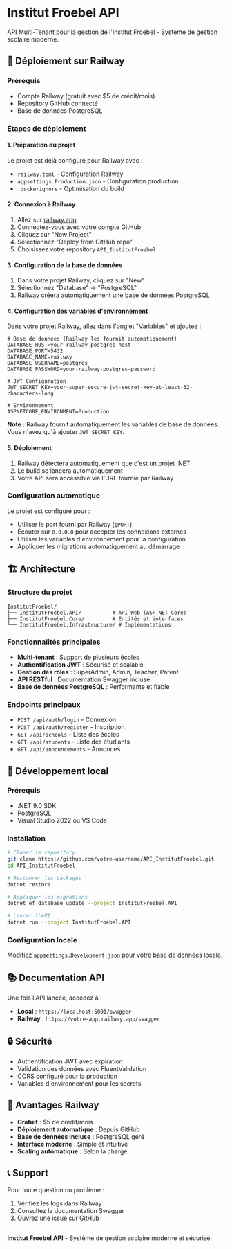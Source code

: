 # Institut Froebel API

API Multi-Tenant pour la gestion de l'Institut Froebel - Système de gestion scolaire moderne.

## 🚀 Déploiement sur Railway

### Prérequis
- Compte Railway (gratuit avec $5 de crédit/mois)
- Repository GitHub connecté
- Base de données PostgreSQL

### Étapes de déploiement

#### 1. Préparation du projet
Le projet est déjà configuré pour Railway avec :
- `railway.toml` - Configuration Railway
- `appsettings.Production.json` - Configuration production
- `.dockerignore` - Optimisation du build

#### 2. Connexion à Railway
1. Allez sur [railway.app](https://railway.app)
2. Connectez-vous avec votre compte GitHub
3. Cliquez sur "New Project"
4. Sélectionnez "Deploy from GitHub repo"
5. Choisissez votre repository `API_InstitutFroebel`

#### 3. Configuration de la base de données
1. Dans votre projet Railway, cliquez sur "New"
2. Sélectionnez "Database" → "PostgreSQL"
3. Railway créera automatiquement une base de données PostgreSQL

#### 4. Configuration des variables d'environnement
Dans votre projet Railway, allez dans l'onglet "Variables" et ajoutez :

```env
# Base de données (Railway les fournit automatiquement)
DATABASE_HOST=your-railway-postgres-host
DATABASE_PORT=5432
DATABASE_NAME=railway
DATABASE_USERNAME=postgres
DATABASE_PASSWORD=your-railway-postgres-password

# JWT Configuration
JWT_SECRET_KEY=your-super-secure-jwt-secret-key-at-least-32-characters-long

# Environnement
ASPNETCORE_ENVIRONMENT=Production
```

**Note :** Railway fournit automatiquement les variables de base de données. Vous n'avez qu'à ajouter `JWT_SECRET_KEY`.

#### 5. Déploiement
1. Railway détectera automatiquement que c'est un projet .NET
2. Le build se lancera automatiquement
3. Votre API sera accessible via l'URL fournie par Railway

### Configuration automatique
Le projet est configuré pour :
- Utiliser le port fourni par Railway (`$PORT`)
- Écouter sur `0.0.0.0` pour accepter les connexions externes
- Utiliser les variables d'environnement pour la configuration
- Appliquer les migrations automatiquement au démarrage

## 🏗️ Architecture

### Structure du projet
```
InstitutFroebel/
├── InstitutFroebel.API/          # API Web (ASP.NET Core)
├── InstitutFroebel.Core/         # Entités et interfaces
└── InstitutFroebel.Infrastructure/ # Implémentations
```

### Fonctionnalités principales
- **Multi-tenant** : Support de plusieurs écoles
- **Authentification JWT** : Sécurisé et scalable
- **Gestion des rôles** : SuperAdmin, Admin, Teacher, Parent
- **API RESTful** : Documentation Swagger incluse
- **Base de données PostgreSQL** : Performante et fiable

### Endpoints principaux
- `POST /api/auth/login` - Connexion
- `POST /api/auth/register` - Inscription
- `GET /api/schools` - Liste des écoles
- `GET /api/students` - Liste des étudiants
- `GET /api/announcements` - Annonces

## 🔧 Développement local

### Prérequis
- .NET 9.0 SDK
- PostgreSQL
- Visual Studio 2022 ou VS Code

### Installation
```bash
# Cloner le repository
git clone https://github.com/votre-username/API_InstitutFroebel.git
cd API_InstitutFroebel

# Restaurer les packages
dotnet restore

# Appliquer les migrations
dotnet ef database update --project InstitutFroebel.API

# Lancer l'API
dotnet run --project InstitutFroebel.API
```

### Configuration locale
Modifiez `appsettings.Development.json` pour votre base de données locale.

## 📚 Documentation API
Une fois l'API lancée, accédez à :
- **Local** : `https://localhost:5001/swagger`
- **Railway** : `https://votre-app.railway.app/swagger`

## 🔒 Sécurité
- Authentification JWT avec expiration
- Validation des données avec FluentValidation
- CORS configuré pour la production
- Variables d'environnement pour les secrets

## 🚀 Avantages Railway
- **Gratuit** : $5 de crédit/mois
- **Déploiement automatique** : Depuis GitHub
- **Base de données incluse** : PostgreSQL géré
- **Interface moderne** : Simple et intuitive
- **Scaling automatique** : Selon la charge

## 📞 Support
Pour toute question ou problème :
1. Vérifiez les logs dans Railway
2. Consultez la documentation Swagger
3. Ouvrez une issue sur GitHub

---

**Institut Froebel API** - Système de gestion scolaire moderne et sécurisé. 